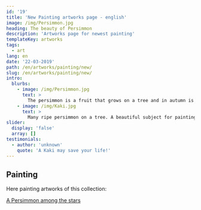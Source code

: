 ```yaml
---
id: '19'
title: 'New Painting artworks page - english'
image: /img/Persimmon.jpg
heading: The beauty of Persimmon
description: 'Artworks page for newest painting'
templateKey: artworks
tags:
  - art
lang: en
date: '22-03-2019'
path: /en/artworks/painting/new/
slug: /en/artworks/painting/new/
intro:
  blurbs:
    - image: /img/Persimmon.jpg
      text: >
        The persimmon is a fruit that grows on a tree and in autumn is tinged with orange ... How many poets did it inspire?
    - image: /img/Kaki.jpg
      text: >
        Many ripe persimmon on a tree. A beautiful subject for painting.
slider:
  display: 'false'
  array: []
testimonials:
  - author: 'unknown'
    quote: 'A Kaki may save your life!'
---
```


## Painting

Here painting artworks of this collection:

[A Persimmon among the stars][19392250]

[19392250]: /en/artworks/painting/new/abstract-art-persimmon-among-the-stars/ 'A Persimmon among the stars'
